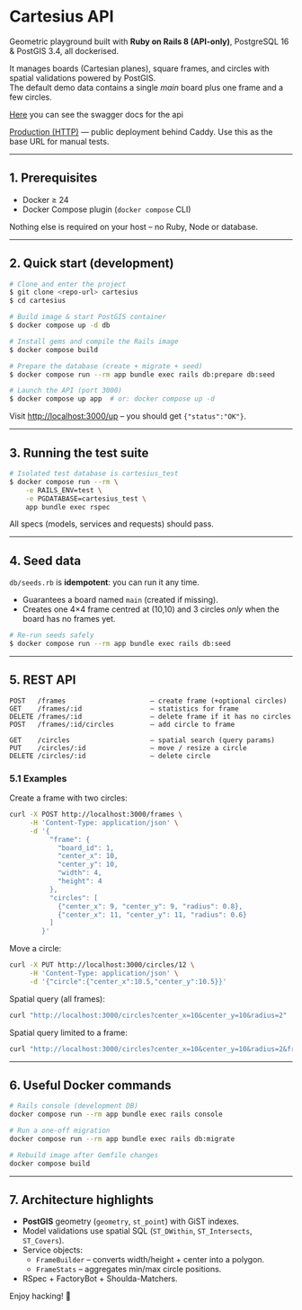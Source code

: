 # Cartesius API

Geometric playground built with **Ruby on Rails 8 (API-only)**, PostgreSQL 16 & PostGIS 3.4, all dockerised.

It manages boards (Cartesian planes), square frames, and circles with spatial validations powered by PostGIS.  
The default demo data contains a single *main* board plus one frame and a few circles.


[Here](https://app.swaggerhub.com/apis-docs/VINICIUSALVESPORTO/Cartesius/1.0.0) you can see the swagger docs for the api

[Production (HTTP)](http://ec2-52-67-23-66.sa-east-1.compute.amazonaws.com) — public deployment behind Caddy. Use this as the base URL for manual tests.

---
## 1. Prerequisites

* Docker ≥ 24
* Docker Compose plugin (`docker compose` CLI)

Nothing else is required on your host – no Ruby, Node or database.

---
## 2. Quick start (development)

```bash
# Clone and enter the project
$ git clone <repo-url> cartesius
$ cd cartesius

# Build image & start PostGIS container
$ docker compose up -d db

# Install gems and compile the Rails image
$ docker compose build

# Prepare the database (create + migrate + seed)
$ docker compose run --rm app bundle exec rails db:prepare db:seed

# Launch the API (port 3000)
$ docker compose up app  # or: docker compose up -d
```

Visit <http://localhost:3000/up> – you should get `{"status":"OK"}`.

---
## 3. Running the test suite

```bash
# Isolated test database is cartesius_test
$ docker compose run --rm \
    -e RAILS_ENV=test \
    -e PGDATABASE=cartesius_test \
    app bundle exec rspec
```

All specs (models, services and requests) should pass.

---
## 4. Seed data

`db/seeds.rb` is **idempotent**: you can run it any time.

* Guarantees a board named `main` (created if missing).
* Creates one 4×4 frame centred at (10,10) and 3 circles *only* when the board has no frames yet.

```bash
# Re-run seeds safely
$ docker compose run --rm app bundle exec rails db:seed
```

---
## 5. REST API

```text
POST   /frames                     – create frame (+optional circles)
GET    /frames/:id                 – statistics for frame
DELETE /frames/:id                 – delete frame if it has no circles
POST   /frames/:id/circles         – add circle to frame

GET    /circles                    – spatial search (query params)
PUT    /circles/:id                – move / resize a circle
DELETE /circles/:id                – delete circle
```

### 5.1 Examples

Create a frame with two circles:
```bash
curl -X POST http://localhost:3000/frames \
     -H 'Content-Type: application/json' \
     -d '{
          "frame": {
            "board_id": 1,
            "center_x": 10,
            "center_y": 10,
            "width": 4,
            "height": 4
          },
          "circles": [
            {"center_x": 9, "center_y": 9, "radius": 0.8},
            {"center_x": 11, "center_y": 11, "radius": 0.6}
          ]
        }'
```

Move a circle:
```bash
curl -X PUT http://localhost:3000/circles/12 \
     -H 'Content-Type: application/json' \
     -d '{"circle":{"center_x":10.5,"center_y":10.5}}'
```

Spatial query (all frames):
```bash
curl "http://localhost:3000/circles?center_x=10&center_y=10&radius=2"
```

Spatial query limited to a frame:
```bash
curl "http://localhost:3000/circles?center_x=10&center_y=10&radius=2&frame_id=5"
```

---
## 6. Useful Docker commands

```bash
# Rails console (development DB)
docker compose run --rm app bundle exec rails console

# Run a one-off migration
docker compose run --rm app bundle exec rails db:migrate

# Rebuild image after Gemfile changes
docker compose build
```

---
## 7. Architecture highlights

* **PostGIS** geometry (`geometry`, `st_point`) with GiST indexes.
* Model validations use spatial SQL (`ST_DWithin`, `ST_Intersects`, `ST_Covers`).
* Service objects:
  * `FrameBuilder` – converts width/height + center into a polygon.
  * `FrameStats`   – aggregates min/max circle positions.
* RSpec + FactoryBot + Shoulda-Matchers.

Enjoy hacking! 🚀